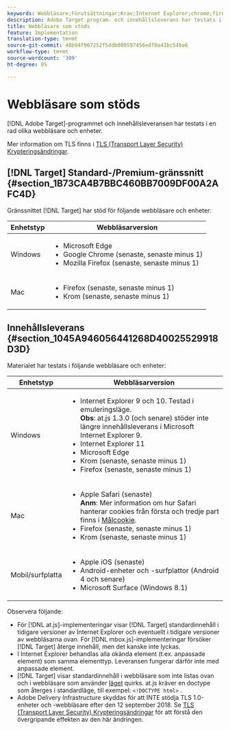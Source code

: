 ```yaml
---
keywords: Webbläsare;Förutsättningar;Krav;Internet Explorer;chrome;firefox;safari;android;surface
description: Adobe Target program- och innehållsleverans har testats i en rad olika webbläsare och enheter.
title: Webbläsare som stöds
feature: Implementation
translation-type: tm+mt
source-git-commit: 48b94f967252f5ddb009597456edf0a43bc54ba6
workflow-type: tm+mt
source-wordcount: '309'
ht-degree: 0%

---
```



# Webbläsare som stöds

[!DNL Adobe Target]-programmet och innehållsleveransen har testats i en rad olika webbläsare och enheter.

Mer information om TLS finns i [TLS (Transport Layer Security) Krypteringsändringar](/help/c-implementing-target/c-considerations-before-you-implement-target/tls-transport-layer-security-encryption.md#concept_CC1001E9D3AE4BABAF90B8311B0A6451).

## [!DNL Target] Standard-/Premium-gränssnitt  {#section_1B73CA4B7BBC460BB7009DF00A2AFC4D}

Gränssnittet [!DNL Target] har stöd för följande webbläsare och enheter:

| Enhetstyp | Webbläsarversion |
|--- |--- |
| Windows | <ul><li>Microsoft Edge</li><li>Google Chrome (senaste, senaste minus 1)</li><li>Mozilla Firefox (senaste, senaste minus 1)</li></ul> |
| Mac | <ul><li>Firefox (senaste, senaste minus 1)</li><li>Krom (senaste, senaste minus 1)</li></ul> |

## Innehållsleverans {#section_1045A946056441268D40025529918D3D}

Materialet har testats i följande webbläsare och enheter:

| Enhetstyp | Webbläsarversion |
|--- |--- |
| Windows | <ul><li>Internet Explorer 9 och 10. Testad i emuleringsläge.<br>**Obs**: at.js 1.3.0 (och senare) stöder inte längre innehållsleverans i Microsoft Internet Explorer 9.</li><li>Internet Explorer 11</li><li>Microsoft Edge</li><li>Krom (senaste, senaste minus 1)</li><li>Firefox (senaste, senaste minus 1)</li></ul> |
| Mac | <ul><li>Apple Safari (senaste)<br>**Anm**: Mer information om hur Safari hanterar cookies från första och tredje part finns i [Målcookie](/help/c-implementing-target/c-implementing-target-for-client-side-web/t-mbox-download/cookie-behavior.md).</li><li>Firefox (senaste, senaste minus 1)</li><li>Krom (senaste, senaste minus 1)</li></ul> |
| Mobil/surfplatta | <ul><li>Apple iOS (senaste)</li><li>Android-enheter och -surfplattor (Android 4 och senare)</li><li>Microsoft Surface (Windows 8.1)</li></ul> |

Observera följande:

* För [!DNL at.js]-implementeringar visar [!DNL Target] standardinnehåll i tidigare versioner av Internet Explorer och eventuellt i tidigare versioner av webbläsarna ovan. För [!DNL mbox.js]-implementeringar försöker [!DNL Target] återge innehåll, men det kanske inte lyckas.
* I Internet Explorer behandlas alla okända element (t.ex. anpassade element) som samma elementtyp. Leveransen fungerar därför inte med anpassade element.
* [!DNL Target] visar standardinnehåll i webbläsare som inte listas ovan och i webbläsare som använder  [läget](https://en.wikipedia.org/wiki/Quirks_mode) quirks. at.js kräver en doctype som återges i standardläge, till exempel: `<!DOCTYPE html>` .
* Adobe Delivery Infrastructure skyddas för att INTE stödja TLS 1.0-enheter och -webbläsare efter den 12 september 2018. Se [TLS (Transport Layer Security) Krypteringsändringar](/help/c-implementing-target/c-considerations-before-you-implement-target/tls-transport-layer-security-encryption.md#concept_CC1001E9D3AE4BABAF90B8311B0A6451) för att förstå den övergripande effekten av den här ändringen.
